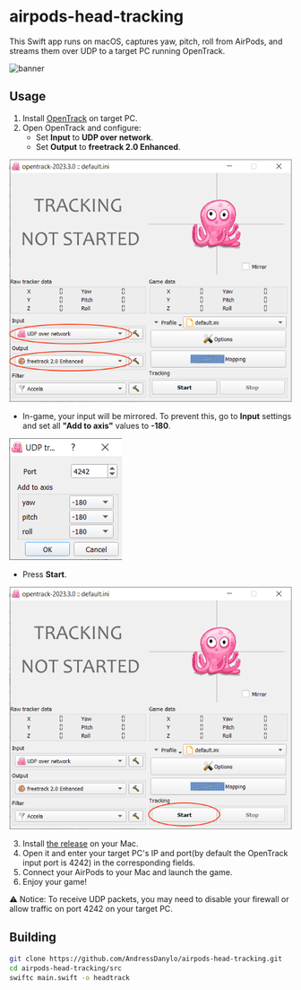 # airpods-head-tracking
This Swift app runs on macOS, captures yaw, pitch, roll from AirPods, and streams them over UDP to a target PC running OpenTrack.

![banner](assets/banner.gif)

## Usage
1. Install [OpenTrack](https://github.com/opentrack/opentrack/releases/tag/opentrack-2023.3.0) on target PC.
2. Open OpenTrack and configure:
   - Set **Input** to **UDP over network**.
   - Set **Output** to **freetrack 2.0 Enhanced**.

  ![input-output](assets/input-output.png)
   - In-game, your input will be mirrored. To prevent this, go to **Input** settings and set all **"Add to axis"** values to **-180**.

  ![mirroring](assets/mirroring.png)
  - Press **Start**.

  ![start](assets/start.png)
  
3. Install [the release](https://github.com/AndressDanylo/airpods-head-tracking/releases/tag/v1.0) on your Mac.
4. Open it and enter your target PC's IP and port(by default the OpenTrack input port is 4242) in the corresponding fields.
5. Connect your AirPods to your Mac and launch the game.
6. Enjoy your game!
   
⚠️ Notice: To receive UDP packets, you may need to disable your firewall or allow traffic on port 4242 on your target PC.

## Building
```bash
git clone https://github.com/AndressDanylo/airpods-head-tracking.git
cd airpods-head-tracking/src
swiftc main.swift -o headtrack
```

